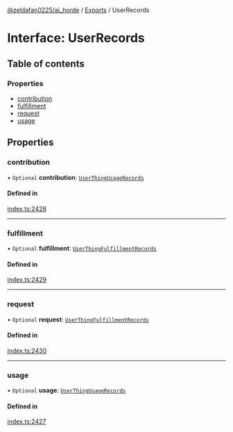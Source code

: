 [@zeldafan0225/ai_horde](../README.md) / [Exports](../modules.md) / UserRecords

# Interface: UserRecords

## Table of contents

### Properties

- [contribution](UserRecords.md#contribution)
- [fulfillment](UserRecords.md#fulfillment)
- [request](UserRecords.md#request)
- [usage](UserRecords.md#usage)

## Properties

### contribution

• `Optional` **contribution**: [`UserThingUsageRecords`](UserThingUsageRecords.md)

#### Defined in

[index.ts:2428](https://github.com/ZeldaFan0225/ai_horde/blob/af05e2d/index.ts#L2428)

___

### fulfillment

• `Optional` **fulfillment**: [`UserThingFulfillmentRecords`](UserThingFulfillmentRecords.md)

#### Defined in

[index.ts:2429](https://github.com/ZeldaFan0225/ai_horde/blob/af05e2d/index.ts#L2429)

___

### request

• `Optional` **request**: [`UserThingFulfillmentRecords`](UserThingFulfillmentRecords.md)

#### Defined in

[index.ts:2430](https://github.com/ZeldaFan0225/ai_horde/blob/af05e2d/index.ts#L2430)

___

### usage

• `Optional` **usage**: [`UserThingUsageRecords`](UserThingUsageRecords.md)

#### Defined in

[index.ts:2427](https://github.com/ZeldaFan0225/ai_horde/blob/af05e2d/index.ts#L2427)
